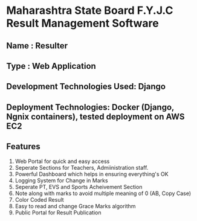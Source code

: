 # Maharashtra State Board F.Y.J.C Result Management Software

## Name : Resulter
## Type : Web Application
## Development Technologies Used: Django
## Deployment Technologies: Docker (Django, Ngnix containers), tested deployment on AWS EC2
## Features
1. Web Portal for quick and easy access
2. Seperate Sections for Teachers, Admiinistration staff.
3. Powerful Dashboard which helps in ensuring everything's OK
4. Logging System for Change in Marks
5. Seperate PT, EVS and Sports Acheivement Section
6. Note along with marks to avoid multiple meaning of 0 (AB, Copy Case)
7. Color Coded Result
8. Easy to read and change Grace Marks algorithm
9. Public Portal for Result Publication
